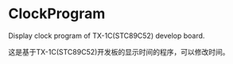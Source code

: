 # ClockProgram
Display clock program of  TX-1C(STC89C52) develop board.

这是基于TX-1C(STC89C52)开发板的显示时间的程序，可以修改时间。
